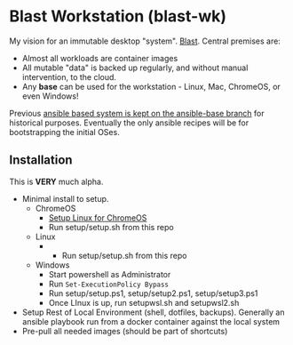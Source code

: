 # Blast Workstation (blast-wk)

My vision for an immutable desktop "system".  [Blast](https://github.com/ssmiller25/blast).  Central premises are:

- Almost all workloads are container images
- All mutable "data" is backed up regularly, and without manual intervention, to the cloud.
- Any **base** can be used for the workstation - Linux, Mac, ChromeOS, or even Windows!

Previous [ansible based system is kept on the ansible-base branch](https://github.com/ssmiller25/immutabledesktop/tree/ansible-base) for historical purposes.  Eventually the only ansible recipes will be for bootstrapping the initial OSes.

## Installation

This is **VERY** much alpha.  

- Minimal install to setup.
  - ChromeOS
    - [Setup Linux for ChromeOS](https://chromeos.dev/en/linux/setup) 
    - Run setup/setup.sh from this repo
  - Linux
    - - Run setup/setup.sh from this repo
  - Windows
    - Start powershell as Administrator
    - Run `Set-ExecutionPolicy Bypass`
    - Run setup/setup.ps1, setup/setup2.ps1, setup/setup3.ps1
    - Once LInux is up, run setupwsl.sh and setupwsl2.sh
- Setup Rest of Local Environment (shell, dotfiles, backups).  Generally an ansible playbook run from a docker container against the local system
- Pre-pull all needed images (should be part of shortcuts)